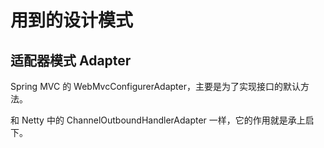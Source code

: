 # 用到的设计模式

## 适配器模式 Adapter

Spring MVC 的 WebMvcConfigurerAdapter，主要是为了实现接口的默认方法。

和 Netty 中的 ChannelOutboundHandlerAdapter 一样，它的作用就是承上启下。